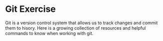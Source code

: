 # Git Exercise
Git is a version control system that allows us to track changes and commit them to hisory.
Here is a growing collection of resources and helpful commands to know when working with git.